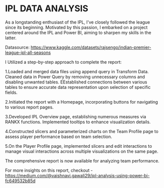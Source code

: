# IPL DATA ANALYSIS

As a longstanding enthusiast of the IPL, I've closely followed the league since its beginning. Motivated by this passion, I embarked on a project centered around the IPL and Power BI, aiming to sharpen my skills in the latter.

Datasource: https://www.kaggle.com/datasets/rajsengo/indian-premier-league-ipl-all-seasons
  
I Utilized a step-by-step approach to complete the report:

1.Loaded and merged data files using append query in Transform Data. Cleaned data in Power Query by removing unnecessary columns and disabling unwanted tables. EEstablished connections between various tables to ensure accurate data representation upon selection of specific fields.

2.Initiated the report with a Homepage, incorporating buttons for navigating to various report pages.

3.Developed IPL Overview page, establishing numerous measures via RANKX functions. Implemented tooltips to enhance visualization details.

4.Constructed slicers and parameterized charts on the Team Profile page to assess player performance based on team selection.

5.On the Player Profile page, implemented slicers and edit interactions to manage visual interactions across multiple visualizations on the same page.

The comprehensive report is now available for analyzing team performance.

For more insights on this report, checkout - https://medium.com/@vaishnavi.gawali29/ipl-analysis-using-power-bi-fc649532b85d

